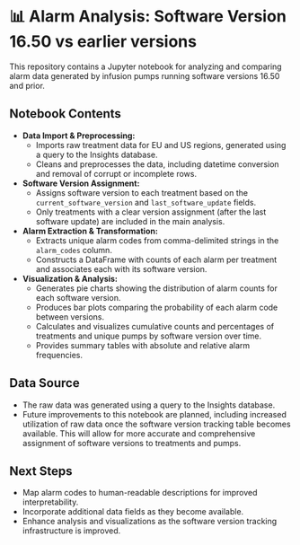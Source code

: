 # 📊 Alarm Analysis: Software Version 16.50 vs earlier versions

This repository contains a Jupyter notebook for analyzing and comparing alarm data generated by infusion pumps running software versions 16.50 and prior.

## Notebook Contents
- **Data Import & Preprocessing:**
  - Imports raw treatment data for EU and US regions, generated using a query to the Insights database.
  - Cleans and preprocesses the data, including datetime conversion and removal of corrupt or incomplete rows.
- **Software Version Assignment:**
  - Assigns software version to each treatment based on the `current_software_version` and `last_software_update` fields.
  - Only treatments with a clear version assignment (after the last software update) are included in the main analysis.
- **Alarm Extraction & Transformation:**
  - Extracts unique alarm codes from comma-delimited strings in the `alarm_codes` column.
  - Constructs a DataFrame with counts of each alarm per treatment and associates each with its software version.
- **Visualization & Analysis:**
  - Generates pie charts showing the distribution of alarm counts for each software version.
  - Produces bar plots comparing the probability of each alarm code between versions.
  - Calculates and visualizes cumulative counts and percentages of treatments and unique pumps by software version over time.
  - Provides summary tables with absolute and relative alarm frequencies.

## Data Source
- The raw data was generated using a query to the Insights database.
- Future improvements to this notebook are planned, including increased utilization of raw data once the software version tracking table becomes available. This will allow for more accurate and comprehensive assignment of software versions to treatments and pumps.

## Next Steps
- Map alarm codes to human-readable descriptions for improved interpretability.
- Incorporate additional data fields as they become available.
- Enhance analysis and visualizations as the software version tracking infrastructure is improved.

